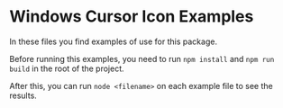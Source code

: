 # Windows Cursor Icon Examples

In these files you find examples of use for this package.

Before running this examples, you need to run `npm install` and `npm run build` in the root of the project.

After this, you can run `node <filename>` on each example file to see the results.